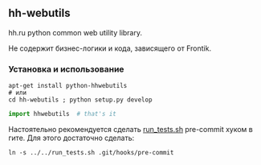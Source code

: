 ## hh-webutils

hh.ru python common web utility library.

Не содержит бизнес-логики и кода, зависящего от Frontik.

### Установка и использование

```
apt-get install python-hhwebutils
# или
cd hh-webutils ; python setup.py develop
```

```python
import hhwebutils  # that's it
```

Настоятельно рекомендуется сделать [run_tests.sh](run_tests.sh) pre-commit хуком в гите.
Для этого достаточно сделать:

```shell
ln -s ../../run_tests.sh .git/hooks/pre-commit
```
